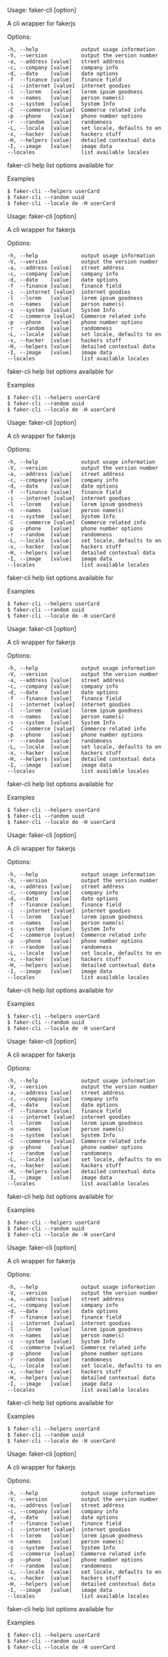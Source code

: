
  Usage: faker-cli [option]

  A cli wrapper for fakerjs

  Options:

    -h, --help              output usage information
    -V, --version           output the version number
    -a, --address [value]   street address
    -c, --company [value]   company info
    -d, --date    [value]   date options
    -f  --finance [value]   finance field
    -i  --internet [value]  internet goodies
    -l  --lorem   [value]   lorem ipsum goodness
    -n  --names   [value]   person name(s)
    -s  --system  [value]   System Info
    -C  --commerce [value]  Commerce related info 
    -p  --phone   [value]   phone number options
    -r  --random  [value]   randomness
    -L, --locale  [value]   set locale, defaults to en
    -x, --hacker  [value]   hackers stuff
    -H, --helpers [value]   detailed contextual data
    -I, --image   [value]   image data
    --locales               list available locales

  faker-cli <cmd> help    list options available for <cmd>

  Examples

	$ faker-cli --helpers userCard
	$ faker-cli --random uuid
	$ faker-cli --locale de -H userCard


  Usage: faker-cli [option]

  A cli wrapper for fakerjs

  Options:

    -h, --help              output usage information
    -V, --version           output the version number
    -a, --address [value]   street address
    -c, --company [value]   company info
    -d, --date    [value]   date options
    -f  --finance [value]   finance field
    -i  --internet [value]  internet goodies
    -l  --lorem   [value]   lorem ipsum goodness
    -n  --names   [value]   person name(s)
    -s  --system  [value]   System Info
    -C  --commerce [value]  Commerce related info 
    -p  --phone   [value]   phone number options
    -r  --random  [value]   randomness
    -L, --locale  [value]   set locale, defaults to en
    -x, --hacker  [value]   hackers stuff
    -H, --helpers [value]   detailed contextual data
    -I, --image   [value]   image data
    --locales               list available locales

  faker-cli <cmd> help    list options available for <cmd>

  Examples

	$ faker-cli --helpers userCard
	$ faker-cli --random uuid
	$ faker-cli --locale de -H userCard


  Usage: faker-cli [option]

  A cli wrapper for fakerjs

  Options:

    -h, --help              output usage information
    -V, --version           output the version number
    -a, --address [value]   street address
    -c, --company [value]   company info
    -d, --date    [value]   date options
    -f  --finance [value]   finance field
    -i  --internet [value]  internet goodies
    -l  --lorem   [value]   lorem ipsum goodness
    -n  --names   [value]   person name(s)
    -s  --system  [value]   System Info
    -C  --commerce [value]  Commerce related info 
    -p  --phone   [value]   phone number options
    -r  --random  [value]   randomness
    -L, --locale  [value]   set locale, defaults to en
    -x, --hacker  [value]   hackers stuff
    -H, --helpers [value]   detailed contextual data
    -I, --image   [value]   image data
    --locales               list available locales

  faker-cli <cmd> help    list options available for <cmd>

  Examples

	$ faker-cli --helpers userCard
	$ faker-cli --random uuid
	$ faker-cli --locale de -H userCard


  Usage: faker-cli [option]

  A cli wrapper for fakerjs

  Options:

    -h, --help              output usage information
    -V, --version           output the version number
    -a, --address [value]   street address
    -c, --company [value]   company info
    -d, --date    [value]   date options
    -f  --finance [value]   finance field
    -i  --internet [value]  internet goodies
    -l  --lorem   [value]   lorem ipsum goodness
    -n  --names   [value]   person name(s)
    -s  --system  [value]   System Info
    -C  --commerce [value]  Commerce related info 
    -p  --phone   [value]   phone number options
    -r  --random  [value]   randomness
    -L, --locale  [value]   set locale, defaults to en
    -x, --hacker  [value]   hackers stuff
    -H, --helpers [value]   detailed contextual data
    -I, --image   [value]   image data
    --locales               list available locales

  faker-cli <cmd> help    list options available for <cmd>

  Examples

	$ faker-cli --helpers userCard
	$ faker-cli --random uuid
	$ faker-cli --locale de -H userCard


  Usage: faker-cli [option]

  A cli wrapper for fakerjs

  Options:

    -h, --help              output usage information
    -V, --version           output the version number
    -a, --address [value]   street address
    -c, --company [value]   company info
    -d, --date    [value]   date options
    -f  --finance [value]   finance field
    -i  --internet [value]  internet goodies
    -l  --lorem   [value]   lorem ipsum goodness
    -n  --names   [value]   person name(s)
    -s  --system  [value]   System Info
    -C  --commerce [value]  Commerce related info 
    -p  --phone   [value]   phone number options
    -r  --random  [value]   randomness
    -L, --locale  [value]   set locale, defaults to en
    -x, --hacker  [value]   hackers stuff
    -H, --helpers [value]   detailed contextual data
    -I, --image   [value]   image data
    --locales               list available locales

  faker-cli <cmd> help    list options available for <cmd>

  Examples

	$ faker-cli --helpers userCard
	$ faker-cli --random uuid
	$ faker-cli --locale de -H userCard


  Usage: faker-cli [option]

  A cli wrapper for fakerjs

  Options:

    -h, --help              output usage information
    -V, --version           output the version number
    -a, --address [value]   street address
    -c, --company [value]   company info
    -d, --date    [value]   date options
    -f  --finance [value]   finance field
    -i  --internet [value]  internet goodies
    -l  --lorem   [value]   lorem ipsum goodness
    -n  --names   [value]   person name(s)
    -s  --system  [value]   System Info
    -C  --commerce [value]  Commerce related info 
    -p  --phone   [value]   phone number options
    -r  --random  [value]   randomness
    -L, --locale  [value]   set locale, defaults to en
    -x, --hacker  [value]   hackers stuff
    -H, --helpers [value]   detailed contextual data
    -I, --image   [value]   image data
    --locales               list available locales

  faker-cli <cmd> help    list options available for <cmd>

  Examples

	$ faker-cli --helpers userCard
	$ faker-cli --random uuid
	$ faker-cli --locale de -H userCard


  Usage: faker-cli [option]

  A cli wrapper for fakerjs

  Options:

    -h, --help              output usage information
    -V, --version           output the version number
    -a, --address [value]   street address
    -c, --company [value]   company info
    -d, --date    [value]   date options
    -f  --finance [value]   finance field
    -i  --internet [value]  internet goodies
    -l  --lorem   [value]   lorem ipsum goodness
    -n  --names   [value]   person name(s)
    -s  --system  [value]   System Info
    -C  --commerce [value]  Commerce related info 
    -p  --phone   [value]   phone number options
    -r  --random  [value]   randomness
    -L, --locale  [value]   set locale, defaults to en
    -x, --hacker  [value]   hackers stuff
    -H, --helpers [value]   detailed contextual data
    -I, --image   [value]   image data
    --locales               list available locales

  faker-cli <cmd> help    list options available for <cmd>

  Examples

	$ faker-cli --helpers userCard
	$ faker-cli --random uuid
	$ faker-cli --locale de -H userCard


  Usage: faker-cli [option]

  A cli wrapper for fakerjs

  Options:

    -h, --help              output usage information
    -V, --version           output the version number
    -a, --address [value]   street address
    -c, --company [value]   company info
    -d, --date    [value]   date options
    -f  --finance [value]   finance field
    -i  --internet [value]  internet goodies
    -l  --lorem   [value]   lorem ipsum goodness
    -n  --names   [value]   person name(s)
    -s  --system  [value]   System Info
    -C  --commerce [value]  Commerce related info 
    -p  --phone   [value]   phone number options
    -r  --random  [value]   randomness
    -L, --locale  [value]   set locale, defaults to en
    -x, --hacker  [value]   hackers stuff
    -H, --helpers [value]   detailed contextual data
    -I, --image   [value]   image data
    --locales               list available locales

  faker-cli <cmd> help    list options available for <cmd>

  Examples

	$ faker-cli --helpers userCard
	$ faker-cli --random uuid
	$ faker-cli --locale de -H userCard

